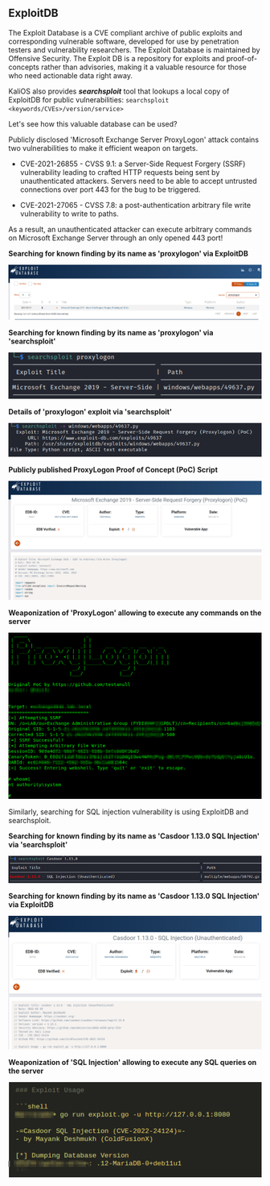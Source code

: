 ## ExploitDB

The Exploit Database is a CVE compliant archive of public exploits and corresponding vulnerable software, developed for use by penetration testers and vulnerability researchers. The Exploit Database is maintained by Offensive Security. The Exploit DB is a repository for exploits and proof-of-concepts rather than advisories, making it a valuable resource for those who need actionable data right away.

KaliOS also provides **_searchsploit_** tool that lookups a local copy of ExploitDB for public vulnerabilities: `searchsploit <keywords/CVEs>/version/service>`

Let's see how this valuable database can be used?

Publicly disclosed 'Microsoft Exchange Server ProxyLogon' attack contains two vulnerabilities to make it efficient weapon on targets.

- CVE-2021-26855 - CVSS 9.1: a Server-Side Request Forgery (SSRF) vulnerability leading to crafted HTTP requests being sent by unauthenticated attackers. Servers need to be able to accept untrusted connections over port 443 for the bug to be triggered.

- CVE-2021-27065 - CVSS 7.8: a post-authentication arbitrary file write vulnerability to write to paths.

As a result, an unauthenticated attacker can execute arbitrary commands on Microsoft Exchange Server through an only opened 443 port!

**Searching for known finding by its name as 'proxylogon' via ExploitDB**

![Searching for known finding by its name as 'proxylogon' via ExploitDB](assets/weaponization-proxylogon-CVE7.png)

**Searching for known finding by its name as 'proxylogon' via 'searchsploit'**

![Searching for known finding by its name as 'proxylogon' via 'searchsploit'](assets/weaponization-proxylogon-CVE10.png)

**Details of 'proxylogon' exploit via 'searchsploit'**

![Details of 'proxylogon' exploit via 'searchsploit'](assets/weaponization-proxylogon-CVE11.png)

**Publicly published ProxyLogon Proof of Concept (PoC) Script**

![Publicly published ProxyLogon Proof of Concept (PoC) Script](assets/weaponization-proxylogon-CVE8.png)

**Weaponization of 'ProxyLogon' allowing to execute any commands on the server**

![Weaponization of 'ProxyLogon' allowing to execute any commands on the server](assets/weaponization-proxylogon-CVE9.png)

Similarly, searching for SQL injection vulnerability is using ExploitDB and searchsploit.

**Searching for known finding by its name as 'Casdoor 1.13.0 SQL Injection' via 'searchsploit'**

![Searching for known finding by its name as 'Casdoor 1.13.0 SQL Injection' via 'searchsploit'](assets/weaponization-sqlinjection-CVE12.png)

**Searching for known finding by its name as 'Casdoor 1.13.0 SQL Injection' via ExploitDB**

![Searching for known finding by its name as 'Casdoor 1.13.0 SQL Injection' via ExploitDB](assets/weaponization-sqlinjection-CVE13.png)

**Weaponization of 'SQL Injection' allowing to execute any SQL queries on the server**

![Weaponization of 'SQL Injection' allowing to execute any SQL queries on the server](assets/weaponization-sqlinjection-CVE14.png)
